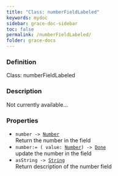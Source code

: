 ```yaml
---
title: "Class: numberFieldLabeled"
keywords: mydoc
sidebar: grace-doc-sidebar
toc: false
permalink: /numberFieldLabeled/
folder: grace-docs
---
```


### Definition
Class: numberFieldLabeled  

### Description
Not currently available...  

### Properties
  
- `number -> `[`Number`]({{site.baseurl}}/404)  
Return the number in the field
- `number:= ( value: `[`Number`]({{site.baseurl}}/404)`) -> `[`Done`]({{site.baseurl}}/404)  
update the number in the field
- `asString -> `[`String`]({{site.baseurl}}/404)  
Return description of the number field
